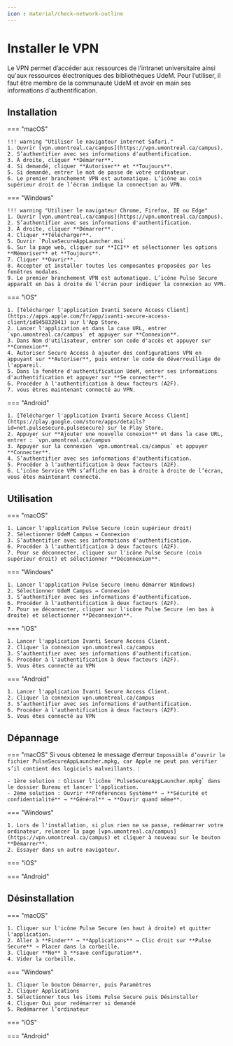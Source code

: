 ```yaml
---
icon : material/check-network-outline
---
```


# Installer le VPN

Le VPN permet d’accéder aux ressources de l’intranet universitaire ainsi qu'aux ressources électroniques des bibliothèques UdeM. Pour l’utiliser, il faut être membre de la communauté UdeM et avoir en main ses informations d'authentification.

## Installation

=== "macOS"

    !!! warning "Utiliser le navigateur internet Safari."
    1. Ouvrir [vpn.umontreal.ca/campus](https://vpn.umontreal.ca/campus).
    2. S’authentifier avec ses informations d'authentification.
    3. À droite, cliquer **Démarrer**.
    4. Si demandé, cliquer **Autoriser** et **Toujours**.
    5. Si demandé, entrer le mot de passe de votre ordinateur.
    6. Le premier branchement VPN est automatique. L’icône au coin supérieur droit de l’écran indique la connection au VPN.

=== "Windows"

    !!! warning "Utiliser le navigateur Chrome, Firefox, IE ou Edge"
    1. Ouvrir [vpn.umontreal.ca/campus](https://vpn.umontreal.ca/campus).
    2. S’authentifier avec ses informations d'authentification.
    3. À droite, cliquer **Démarrer**.
    4. Cliquer **Télécharger**.
    5. Ouvrir `PulseSecureAppLauncher.msi`
    6. Sur la page web, cliquer sur **ICI** et sélectionner les options **Mémoriser** et **Toujours**.
    7. Cliquer **Ouvrir**.
    8. Accepter et installer toutes les composantes proposées par les fenêtres modales.
    9. Le premier branchement VPN est automatique. L’icône Pulse Secure apparaît en bas à droite de l’écran pour indiquer la connexion au VPN.

=== "iOS"

    1. [Télécharger l'application Ivanti Secure Access Client](https://apps.apple.com/fr/app/ivanti-secure-access-client/id945832041) sur l'App Store.
    2. Lancer l'application et dans la case URL, entrer `vpn.umontreal.ca/campus` et appuyer sur **Connexion**.
    3. Dans Nom d'utilisateur, entrer son code d'accès et appuyer sur **Connexion**.
    4. Autoriser Secure Access à ajouter des configurations VPN en appuyant sur **Autoriser**, puis entrer le code de déverrouillage de l'appareil.
    5. Dans la fenêtre d'authentification UdeM, entrer ses informations d'authentification et appuyer sur **Se connecter**.
    6. Procéder à l'authentification à deux facteurs (A2F).
    7. vous êtres maintenant connecté au VPN.

=== "Android"

    1. [Télécharger l'application Ivanti Secure Access Client](https://play.google.com/store/apps/details?id=net.pulsesecure.pulsesecure) sur le Play Store.
    2. Appuyer sur **Ajouter une nouvelle conexion** et dans la case URL, entrer : `vpn.umontreal.ca/campus`
    3. Appuyer sur la connexion `vpn.umontreal.ca/campus` et appuyer **Connecter**.
    4. S’authentifier avec ses informations d'authentification.
    5. Procéder à l'authentification à deux facteurs (A2F).
    6. L’icône Service VPN s’affiche en bas à droite à droite de l’écran, vous êtes maintenant connecté. 

## Utilisation

=== "macOS"

    1. Lancer l'application Pulse Secure (coin supérieur droit)
    2. Sélectionner UdeM Campus → Connexion
    3. S’authentifier avec ses informations d'authentification.
    6. Procéder à l'authentification à deux facteurs (A2F).
    7. Pour se déconnecter, cliquer sur l'icône Pulse Secure (coin supérieur droit) et sélectionner **Déconnexion**.

=== "Windows"

    1. Lancer l'application Pulse Secure (menu démarrer Windows)
    2. Sélectionner UdeM Campus → Connexion
    3. S’authentifier avec ses informations d'authentification.
    6. Procéder à l'authentification à deux facteurs (A2F).
    7. Pour se déconnecter, cliquer sur l'icône Pulse Secure (en bas à droite) et sélectionner **Déconnexion**.


=== "iOS"

    1. Lancer l'application Ivanti Secure Access Client.
    2. Cliquer la connexion vpn.umontreal.ca/campus
    3. S’authentifier avec ses informations d'authentification.
    6. Procéder à l'authentification à deux facteurs (A2F).
    5. Vous êtes connecté au VPN

=== "Android"

    1. Lancer l'application Ivanti Secure Access Client.
    2. Cliquer la connexion vpn.umontreal.ca/campus
    3. S’authentifier avec ses informations d'authentification.
    6. Procéder à l'authentification à deux facteurs (A2F).
    5. Vous êtes connecté au VPN

## Dépannage

=== "macOS"
    Si vous obtenez le message d’erreur `Impossible d’ouvrir le fichier PulseSecureAppLauncher.mpkg, car Apple ne peut pas vérifier s’il contient des logiciels malveillants.` :

    - 1ère solution : Glisser l'icône `PulseSecureAppLauncher.mpkg` dans le dossier Bureau et lancer l'application.
    - 2ème solution : Ouvrir **Préférences Système** → **Sécurité et confidentialité** → **Général** → **Ouvrir quand même**.


=== "Windows"

    1. Lors de l'installation, si plus rien ne se passe, redémarrer votre ordinateur, relancer la page [vpn.umontreal.ca/campus](https://vpn.umontreal.ca/campus) et cliquer à nouveau sur le bouton **Démarrer**.
    2. Essayer dans un autre navigateur.

=== "iOS"

=== "Android"

## Désinstallation

=== "macOS"

    1. Cliquer sur l'icône Pulse Secure (en haut à droite) et quitter l'application.
    2. Aller à **Finder** → **Applications** → Clic droit sur **Pulse Secure** → Placer dans la corbeille.
    3. Cliquer **No** à **save configuration**.
    4. Vider la corbeille.

=== "Windows"
    
    1. Cliquer le bouton Démarrer, puis Paramètres
    2. Cliquer Applications
    3. Sélectionner tous les items Pulse Secure puis Désinstaller
    4. Cliquer Oui pour redémarrer si demandé
    5. Redémarrer l’ordinateur

=== "iOS"
    


=== "Android"
    

   